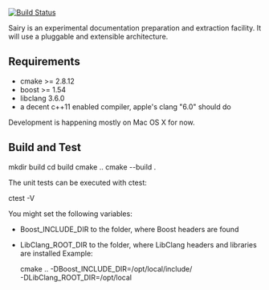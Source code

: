 [![Build Status](https://travis-ci.org/hvellyr/sairy.svg?branch=master)](https://travis-ci.org/hvellyr/sairy)

Sairy is an experimental documentation preparation and extraction facility.  It
will use a pluggable and extensible architecture.

Requirements
------------

  - cmake >= 2.8.12
  - boost >= 1.54
  - libclang 3.6.0
  - a decent c++11 enabled compiler, apple's clang "6.0" should do

Development is happening mostly on Mac OS X for now.


Build and Test
--------------

  mkdir build
  cd build
  cmake ..
  cmake --build .

The unit tests can be executed with ctest:

  ctest -V


You might set the following variables:

- Boost_INCLUDE_DIR   to the folder, where Boost headers are found
- LibClang_ROOT_DIR   to the folder, where LibClang headers and libraries are
                      installed
Example:

  cmake .. -DBoost_INCLUDE_DIR=/opt/local/include/ \
           -DLibClang_ROOT_DIR=/opt/local
